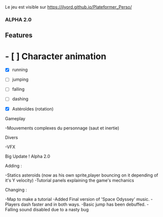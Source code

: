 Le jeu est visible sur https://ilyord.github.io/Plateformer_Perso/

### ALPHA 2.0 ###

## Features ##

# - [ ] Character animation #

- [x] running
- [ ] jumping
- [ ] falling
- [ ] dashing

- [x] Astéroïdes (rotation)

Gameplay

-Mouvements complexes du personnage (saut et inertie)

Divers

-VFX

Big Update ! Alpha 2.0

Adding : 

-Statics asteroids (now as his own sprite,player bouncing on it depending of it's Y velocity)
-Tutorial panels explaining the game's mechanics

Changing :

-Map to make a tutorial
-Added Final version of 'Space Odyssey' music.
-Players dash faster and in both ways.
-Basic jump has been debuffed.
-Falling sound disabled due to a nasty bug
